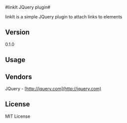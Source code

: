 #linkIt JQuery plugin#

linkIt is a simple JQuery plugin to attach links to elements

## Version
0.1.0

## Usage


## Vendors
JQuery - [http://jquery.com](http://jquery.com)


## License
MIT License
